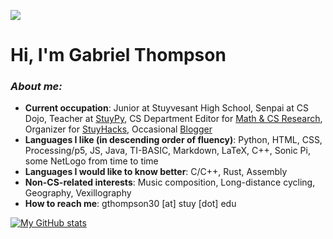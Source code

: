 ![](https://komarev.com/ghpvc/?username=sonofthomp)

# Hi, I'm Gabriel Thompson

### _About me:_
- **Current occupation**: Junior at Stuyvesant High School, Senpai at CS Dojo, Teacher at [StuyPy](https://stuyactivities.org/stuypy), CS Department Editor for [Math & CS Research](https://mathcsr.org/), Organizer for [StuyHacks](stuyhacks.org), Occasional [Blogger](https://www.gabe.biz/blog)
- **Languages I like (in descending order of fluency)**: Python, HTML, CSS, Processing/p5, JS, Java, TI-BASIC, Markdown, LaTeX, C++, Sonic Pi, some NetLogo from time to time
- **Languages I would like to know better**: C/C++, Rust, Assembly
- **Non-CS-related interests**: Music composition, Long-distance cycling, Geography, Vexillography
- **How to reach me**: gthompson30 [at] stuy [dot] edu
<!-- **My GitHub stats**: [Here!](https://github-readme-stats.vercel.app/api?username=gthompson30) I didn't embed them so it's not intrusive. -->

[![My GitHub stats](https://github-readme-stats.vercel.app/api?username=sonofthomp)](https://github.com/sonofthomp/github-readme-stats)

<!--
**gthompson30/gthompson30** is a ✨ _special_ ✨ repository because its `README.md` (this file) appears on your GitHub profile.

Here are some ideas to get you started:

- 🔭 I’m currently working on ...
- 🌱 I’m currently learning ...
- 👯 I’m looking to collaborate on ...
- 🤔 I’m looking for help with ...
- 💬 Ask me about ...
- 📫 How to reach me: ...
- 😄 Pronouns: ...
- ⚡ Fun fact: ...
-->
